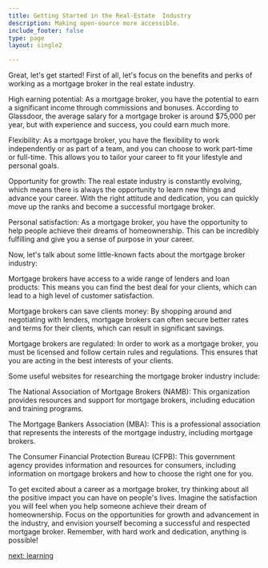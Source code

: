 ```yaml
---
title: Getting Started in the Real-Estate  Industry
description: Making open-source more accessible.
include_footer: false
type: page
layout: single2

---
```


<p>
Great, let's get started! First of all, let's focus on the benefits and perks of working as a mortgage broker in the real estate industry.

High earning potential: As a mortgage broker, you have the potential to earn a significant income through commissions and bonuses. According to Glassdoor, the average salary for a mortgage broker is around $75,000 per year, but with experience and success, you could earn much more.

Flexibility: As a mortgage broker, you have the flexibility to work independently or as part of a team, and you can choose to work part-time or full-time. This allows you to tailor your career to fit your lifestyle and personal goals.

Opportunity for growth: The real estate industry is constantly evolving, which means there is always the opportunity to learn new things and advance your career. With the right attitude and dedication, you can quickly move up the ranks and become a successful mortgage broker.

Personal satisfaction: As a mortgage broker, you have the opportunity to help people achieve their dreams of homeownership. This can be incredibly fulfilling and give you a sense of purpose in your career.

Now, let's talk about some little-known facts about the mortgage broker industry:

Mortgage brokers have access to a wide range of lenders and loan products: This means you can find the best deal for your clients, which can lead to a high level of customer satisfaction.

Mortgage brokers can save clients money: By shopping around and negotiating with lenders, mortgage brokers can often secure better rates and terms for their clients, which can result in significant savings.

Mortgage brokers are regulated: In order to work as a mortgage broker, you must be licensed and follow certain rules and regulations. This ensures that you are acting in the best interests of your clients.

Some useful websites for researching the mortgage broker industry include:

The National Association of Mortgage Brokers (NAMB): This organization provides resources and support for mortgage brokers, including education and training programs.

The Mortgage Bankers Association (MBA): This is a professional association that represents the interests of the mortgage industry, including mortgage brokers.

The Consumer Financial Protection Bureau (CFPB): This government agency provides information and resources for consumers, including information on mortgage brokers and how to choose the right one for you.

To get excited about a career as a mortgage broker, try thinking about all the positive impact you can have on people's lives. Imagine the satisfaction you will feel when you help someone achieve their dream of homeownership. Focus on the opportunities for growth and advancement in the industry, and envision yourself becoming a successful and respected mortgage broker. Remember, with hard work and dedication, anything is possible!


<a href="https://workdojos.com/mortgagebrokers/learning">next: learning</a>
